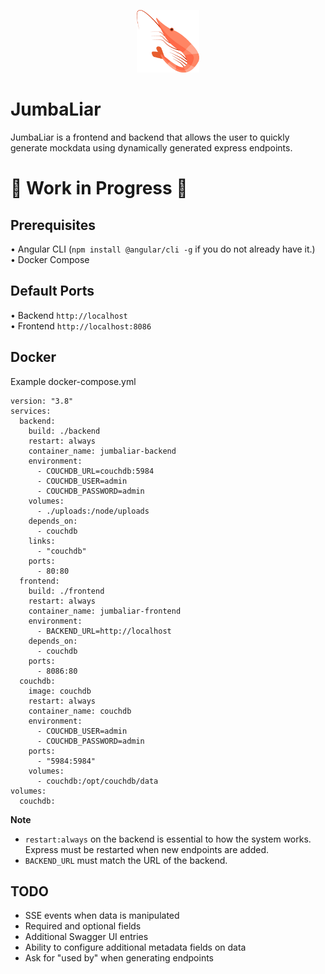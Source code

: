 <p align="center">
    <img src="./frontend/src/assets/logo.png" width="100" height="100">
</p>

<h1>JumbaLiar</h1>
JumbaLiar is a frontend and backend that allows the user to quickly generate mockdata using dynamically generated express endpoints.

<h1>🚧 Work in Progress 🚧</h1>

## Prerequisites
• Angular CLI (`npm install @angular/cli -g` if you do not already have it.)<br>
• Docker Compose

## Default Ports

• Backend `http://localhost`<br>
• Frontend `http://localhost:8086`

## Docker

Example docker-compose.yml

    version: "3.8"
    services:
      backend:
        build: ./backend
        restart: always
        container_name: jumbaliar-backend
        environment:
          - COUCHDB_URL=couchdb:5984
          - COUCHDB_USER=admin
          - COUCHDB_PASSWORD=admin
        volumes:
          - ./uploads:/node/uploads
        depends_on:
          - couchdb
        links:
          - "couchdb"
        ports:
          - 80:80
      frontend:
        build: ./frontend
        restart: always
        container_name: jumbaliar-frontend
        environment:
          - BACKEND_URL=http://localhost
        depends_on:
          - couchdb
        ports:
          - 8086:80
      couchdb:
        image: couchdb
        restart: always
        container_name: couchdb
        environment:
          - COUCHDB_USER=admin
          - COUCHDB_PASSWORD=admin
        ports:
          - "5984:5984"
        volumes:
          - couchdb:/opt/couchdb/data
    volumes:
      couchdb:

**Note**
- `restart:always` on the backend is essential to how the system works. Express must be restarted when new endpoints are added.
- `BACKEND_URL` must match the URL of the backend.

## TODO
- SSE events when data is manipulated
- Required and optional fields
- Additional Swagger UI entries
- Ability to configure additional metadata fields on data
- Ask for "used by" when generating endpoints

